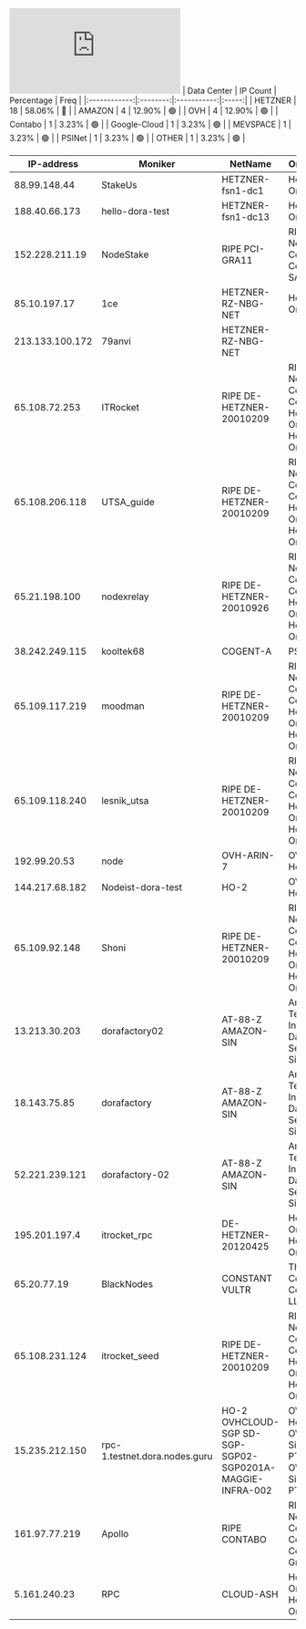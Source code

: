 ![Diagramm](https://github.com/obajay/StateSync-snapshots/blob/main/Projects/Dora/1/README.md)
| Data Center | IP Count | Percentage | Freq |
|:------------:|:--------:|:-----------:|:-----:|
| HETZNER | 18 | 58.06% | 🔴 |
| AMAZON | 4 | 12.90% | 🟢 |
| OVH | 4 | 12.90% | 🟢 |
| Contabo | 1 | 3.23% | 🟢 |
| Google-Cloud | 1 | 3.23% | 🟢 |
| MEVSPACE | 1 | 3.23% | 🟢 |
| PSINet | 1 | 3.23% | 🟢 |
| OTHER | 1 | 3.23% | 🟢 |

<!-- START_TABLE -->
| IP-address | Moniker | NetName | Organization |
|-------------|-------------|-------------|-------------|
| 88.99.148.44 | StakeUs | HETZNER-fsn1-dc1 | Hetzner Online GmbH |
| 188.40.66.173 | hello-dora-test | HETZNER-fsn1-dc13 | Hetzner Online GmbH |
| 152.228.211.19 | NodeStake | RIPE PCI-GRA11 | RIPE Network Coordination Centre OVH SAS |
| 85.10.197.17 | 1ce | HETZNER-RZ-NBG-NET | Hetzner Online GmbH |
| 213.133.100.172 | 79anvi | HETZNER-RZ-NBG-NET |  |
| 65.108.72.253 | ITRocket | RIPE DE-HETZNER-20010209 | RIPE Network Coordination Centre Hetzner Online GmbH Hetzner Online GmbH |
| 65.108.206.118 | UTSA_guide | RIPE DE-HETZNER-20010209 | RIPE Network Coordination Centre Hetzner Online GmbH Hetzner Online GmbH |
| 65.21.198.100 | nodexrelay | RIPE DE-HETZNER-20010926 | RIPE Network Coordination Centre Hetzner Online GmbH Hetzner Online GmbH |
| 38.242.249.115 | kooltek68 | COGENT-A | PSINet, Inc. |
| 65.109.117.219 | moodman | RIPE DE-HETZNER-20010209 | RIPE Network Coordination Centre Hetzner Online GmbH Hetzner Online GmbH |
| 65.109.118.240 | lesnik_utsa | RIPE DE-HETZNER-20010209 | RIPE Network Coordination Centre Hetzner Online GmbH Hetzner Online GmbH |
| 192.99.20.53 | node | OVH-ARIN-7 | OVH Hosting, Inc. |
| 144.217.68.182 | Nodeist-dora-test | HO-2 | OVH Hosting, Inc. |
| 65.109.92.148 | Shoni | RIPE DE-HETZNER-20010209 | RIPE Network Coordination Centre Hetzner Online GmbH Hetzner Online GmbH |
| 13.213.30.203 | dorafactory02 | AT-88-Z AMAZON-SIN | Amazon Technologies Inc. Amazon Data Services Singapore |
| 18.143.75.85 | dorafactory | AT-88-Z AMAZON-SIN | Amazon Technologies Inc. Amazon Data Services Singapore |
| 52.221.239.121 | dorafactory-02 | AT-88-Z AMAZON-SIN | Amazon Technologies Inc. Amazon Data Services Singapore |
| 195.201.197.4 | itrocket_rpc | DE-HETZNER-20120425 | Hetzner Online GmbH Hetzner Online GmbH |
| 65.20.77.19 | BlackNodes | CONSTANT VULTR | The Constant Company, LLC |
| 65.108.231.124 | itrocket_seed | RIPE DE-HETZNER-20010209 | RIPE Network Coordination Centre Hetzner Online GmbH Hetzner Online GmbH |
| 15.235.212.150 | rpc-1.testnet.dora.nodes.guru | HO-2 OVHCLOUD-SGP SD-SGP-SGP02-SGP0201A-MAGGIE-INFRA-002 | OVH Hosting, Inc. OVH Singapore PTE. LTD OVH Singapore PTE. LTD |
| 161.97.77.219 | Apollo | RIPE CONTABO | RIPE Network Coordination Centre Contabo GmbH |
| 5.161.240.23 | RPC | CLOUD-ASH | Hetzner Online GmbH Hetzner Online GmbH |

<!-- END_TABLE -->